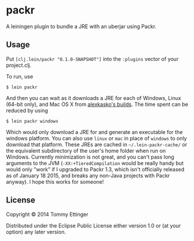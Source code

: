 # packr

A leiningen plugin to bundle a JRE with an uberjar using Packr.

## Usage

Put `[clj.lein/packr "0.1.0-SNAPSHOT"]` into the `:plugins` vector of your project.clj.

To run, use

    $ lein packr

And then you can wait as it downloads a JRE for each of Windows, Linux (64-bit only), and Mac OS X from [alexkasko's builds](https://github.com/alexkasko/openjdk-unofficial-builds).
The time spent can be reduced by using
    
    $ lein packr windows
    
Which would only download a JRE for and generate an executable for the windows platform.  You can also use `linux` or `mac` in place of `windows` to only download that platform.  These JREs are cached in `~/.lein-packr-cache/` or the equivalent subdirectory of the user's home folder when run on Windows.  Currently minimization is not great, and you can't pass long arguments to the JVM (`-XX:+TieredCompilation` would be really handy but would only "work" if I upgraded to Packr 1.3, which isn't officially released as of January 18 2015, and breaks any non-Java projects with Packr anyway).  I hope this works for someone!

## License

Copyright © 2014 Tommy Ettinger

Distributed under the Eclipse Public License either version 1.0 or (at
your option) any later version.

